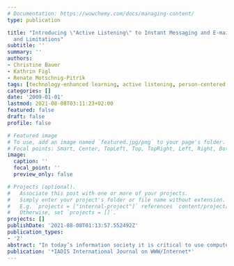 ```yaml
---
# Documentation: https://wowchemy.com/docs/managing-content/
type: publication

title: "Introducing \"Active Listening\" to Instant Messaging and E-mail: Benefits
  and Limitations"
subtitle: ''
summary: ''
authors:
- Christine Bauer
- Kathrin Figl
- Renate Motschnig-Pitrik
tags: [technology-enhanced learning, active listening, person-centered learning]
categories: []
date: '2009-01-01'
lastmod: 2021-08-08T03:11:23+02:00
featured: false
draft: false
profile: false

# Featured image
# To use, add an image named `featured.jpg/png` to your page's folder.
# Focal points: Smart, Center, TopLeft, Top, TopRight, Left, Right, BottomLeft, Bottom, BottomRight.
image:
  caption: ''
  focal_point: ''
  preview_only: false

# Projects (optional).
#   Associate this post with one or more of your projects.
#   Simply enter your project's folder or file name without extension.
#   E.g. `projects = ["internal-project"]` references `content/project/deep-learning/index.md`.
#   Otherwise, set `projects = []`.
projects: []
publishDate: '2021-08-08T01:13:57.552492Z'
publication_types:
- '2'
abstract: "In today’s information society it is critical to use computer-mediated communication effectively. This article explores whether the highly recognized face-to-face communication concept “active listening” can also be applied to online settings. Demanding verbal and nonverbal skills, this way of communication improves mutual understanding by using techniques like paraphrasing. For instance, it avoids misunderstandings and in conflicts it increases chances to find a joint solution. The presented study investigates whether “active listening” is effective in written online communication, which is a novel asset. Focusing on instant messaging and e-mail, we examined both settings’ capacities and differences. Qualitative analysis based on a unique data set including log files and written user reactions on online “active listening” activities, reveals that “active listening” is possible in online communication, although a face-to -face setting is preferred due to a number of constraints imposed by online media. Results show that, while there are limitations to expressing empathy in online settings, the latter offer valuable opportunities that face-to-face conversations tend to lack. For instance, it appears that online media leave control with a communicator by allowing to completely verbalize thoughts before responding. Our results provide preliminary support that even newcomers to the concept can benefit from using active listening techniques in their online communication."
publication: '*IADIS International Journal on WWW/Internet*'
---
```


